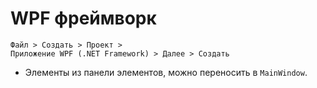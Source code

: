 # WPF фреймворк
    Файл > Создать > Проект >
    Приложение WPF (.NET Framework) > Далее > Создать


* Элементы из панели элементов, можно переносить в `MainWindow`.